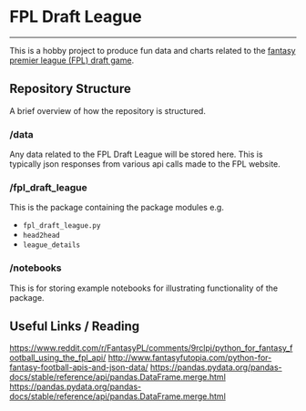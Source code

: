 # FPL Draft League
---
This is a hobby project to produce fun data and charts related to the [fantasy premier league (FPL) draft game](https://draft.premierleague.com/).



## Repository Structure
A brief overview of how the repository is structured.

### /data
Any data related to the FPL Draft League will be stored here. This is typically json responses from various api calls made to the FPL website. 

### /fpl_draft_league
This is the package containing the package modules e.g.

* `fpl_draft_league.py`
* `head2head`
* `league_details`

### /notebooks
This is for storing example notebooks for illustrating functionality of the package.

## Useful Links / Reading

https://www.reddit.com/r/FantasyPL/comments/9rclpj/python_for_fantasy_football_using_the_fpl_api/
http://www.fantasyfutopia.com/python-for-fantasy-football-apis-and-json-data/
https://pandas.pydata.org/pandas-docs/stable/reference/api/pandas.DataFrame.merge.html
https://pandas.pydata.org/pandas-docs/stable/reference/api/pandas.DataFrame.merge.html

